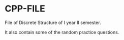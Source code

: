 # CPP-FILE
File of Discrete Structure of I year II semester.

It also contain some of the random practice questions.